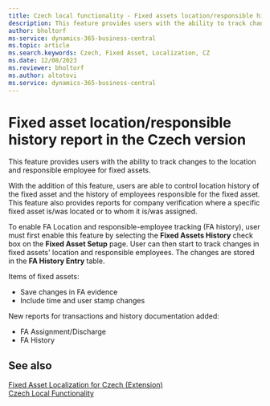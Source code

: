 ```yaml
---
title: Czech local functionality - Fixed assets location/responsible history report
description: This feature provides users with the ability to track changes to the location and responsible employee for fixed assets.
author: bholtorf
ms-service: dynamics-365-business-central
ms.topic: article
ms.search.keywords: Czech, Fixed Asset, Localization, CZ
ms.date: 12/08/2023
ms.reviewer: bholtorf
ms.author: altotovi
ms.service: dynamics-365-business-central
---
```


# Fixed asset location/responsible history report in the Czech version

This feature provides users with the ability to track changes to the location and responsible employee for fixed assets.

With the addition of this feature, users are able to control location history of the fixed asset and the history of employees responsible for the fixed asset.
This feature also provides reports for company verification where a specific fixed asset is/was located or to whom it is/was assigned.

To enable FA Location and responsible-employee tracking (FA history), user must first enable this feature by selecting the **Fixed Assets History** check box on the **Fixed Asset Setup** page. User can then start to track changes in fixed assets' location and responsible employees. The changes are stored in the **FA History Entry** table.

Items of fixed assets:
- Save changes in FA evidence
- Include time and user stamp changes

New reports for transactions and history documentation added:
- FA Assignment/Discharge
- FA History

## See also

[Fixed Asset Localization for Czech (Extension)](ui-extensions-fixed-asset-localization-cz.md)  
[Czech Local Functionality](czech-local-functionality.md)  
